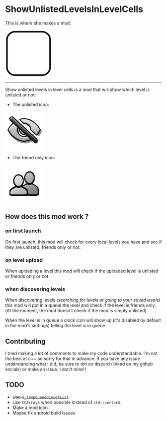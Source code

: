 # ShowUnlistedLevelsInLevelCells

This is where she makes a mod.

<img src="logo.png" width="150" alt="the mod's logo"/>

---

Show unlisted levels in level cells is a mod that will show which level is unlisted or not:

- The unlisted icon: 

<img src="./resources/unlisted-icon.png" alt="the unlisted icon">

- The friend only icon: 

<img src="./resources/friend-only-icon.png" alt="the friend only icon">

## How does this mod work ?

### on first launch

On first launch, this mod will check for every local levels you have and see if they are unlisted, friends only or not.

### on level upload

When uploading a level this mod will check if the uploaded level is unlisted or friends only or not.

### when discovering levels

When discovering levels *(searching for levels or going to your saved levels)* this mod will put in a queue the level and check if the level is friends only. (At the moment, the mod doesn't check if the mod is simply unlisted).

When the level is in queue a clock icon will show up (it's disabled by default in the mod's settings) telling the level is in queue

## Contributing

I tried making a lot of comments to make my code understandable. I'm not the best at c++ so sorry for that in advance.
If you have any issue understanding what I did, be sure to dm on discord (linked on my github socials) or make an issue. I don't mind !

## TODO

- ~~Use `m_tempQueuedLevelList`~~
- Use `CCArray`s when possible instead of `std::vector`s.
- Make a mod icon
- Maybe fix android build issues
